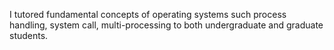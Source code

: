 I tutored fundamental concepts of operating systems such process handling, system call, multi-processing to both undergraduate and graduate students.
